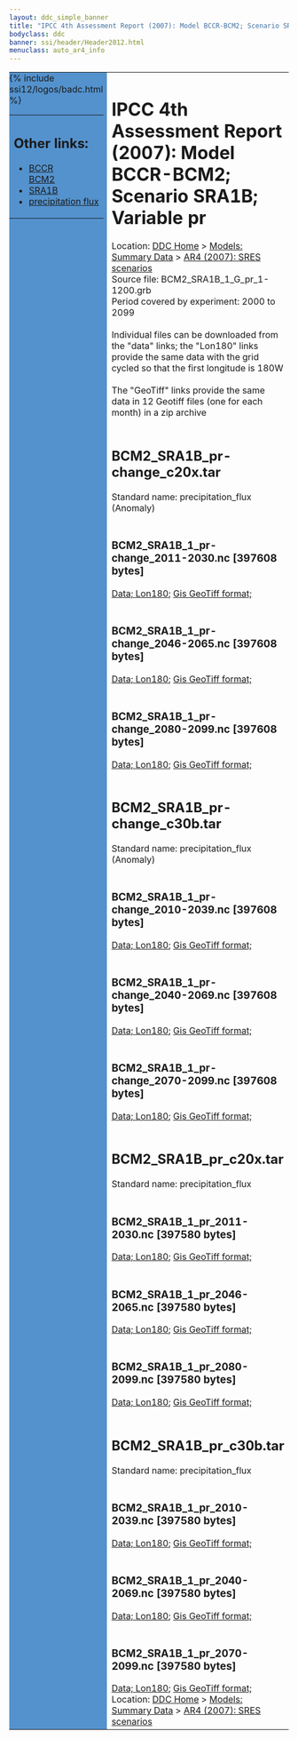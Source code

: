 ```yaml
---
layout: ddc_simple_banner
title: "IPCC 4th Assessment Report (2007): Model BCCR-BCM2; Scenario SRA1B; Variable pr"
bodyclass: ddc
banner: ssi/header/Header2012.html
menuclass: auto_ar4_info
---
```



<table width="100%" border="0" cellspacing="0" cellpadding="0" style="border-collapse: collapse;">
<tr style="margin:0;padding:0;border:0;">
<td style="margin:0;padding:0;border:0;height:1pt;width:150pt;background:#5492CD;" valign="top" >

<div id="lh-col2" class="auto_ar4_info">
<table class="menumain" bgcolor="#5492CD" cellspacing="0" width="100%" border="0">
<tr><td>
<h2> Other links:</h2>
<ul>
<li><a href="/auto/ar4/model-BCCR-BCM2.html">BCCR<br/>BCM2</a></li>
<li><a href="/auto/ar4/scenario-SRA1B.html">SRA1B</a></li>
<li><a href="/auto/ar4/var-precipitation_flux.html">precipitation flux</a></li>
</ul>
</td></tr>
{% include ssi12/logos/badc.html %}
</table>
</div>
</td>
<td><h1>IPCC 4th Assessment Report (2007): Model BCCR-BCM2; Scenario SRA1B; Variable pr</h1>

<!-- Breadcrumb1 -->
<div id="breadcrumb1" align="left">
Location: <a href="/index.html">DDC Home</a> > <a href="/sim/gcm_clim/">Models: Summary Data</a>
> <a href="/sim/gcm_clim/SRES_AR4/index.html">AR4 (2007): SRES scenarios</a>
</div>
<!-- End of Breadcrumb1 -->Source file: BCM2_SRA1B_1_G_pr_1-1200.grb
<br/>
Period covered by experiment: 2000 to 2099<br/>
<br/>Individual files can be downloaded from the "data" links; the "Lon180" links provide the same data
         with the grid cycled so that the first longitude is 180W<br/>
<br/>The "GeoTiff" links provide the same data in 12 Geotiff files (one for each month)
          in a zip archive<br/>
<br/><h2>BCM2_SRA1B_pr-change_c20x.tar</h2>
Standard name: precipitation_flux (Anomaly)<br>
<br/><h3>BCM2_SRA1B_1_pr-change_2011-2030.nc [397608 bytes]</h3>
<a href="http://apps.ipcc-data.org/cgi-bin/downl/ar4_nc/pr/BCM2_SRA1B_1_pr-change_2011-2030.nc">Data; </a><a href="http://apps.ipcc-data.org/cgi-bin/downl/ar4_nc/pr/BCM2_SRA1B_1_pr-change_2011-2030.cyto180.nc"> Lon180</a>; <a href="/cgi-bin/downl/ar4_tif/pr/BCM2_SRA1B_1_pr-change_2011-2030.zip">Gis GeoTiff format; </a><br/>
<br/><h3>BCM2_SRA1B_1_pr-change_2046-2065.nc [397608 bytes]</h3>
<a href="http://apps.ipcc-data.org/cgi-bin/downl/ar4_nc/pr/BCM2_SRA1B_1_pr-change_2046-2065.nc">Data; </a><a href="http://apps.ipcc-data.org/cgi-bin/downl/ar4_nc/pr/BCM2_SRA1B_1_pr-change_2046-2065.cyto180.nc"> Lon180</a>; <a href="/cgi-bin/downl/ar4_tif/pr/BCM2_SRA1B_1_pr-change_2046-2065.zip">Gis GeoTiff format; </a><br/>
<br/><h3>BCM2_SRA1B_1_pr-change_2080-2099.nc [397608 bytes]</h3>
<a href="http://apps.ipcc-data.org/cgi-bin/downl/ar4_nc/pr/BCM2_SRA1B_1_pr-change_2080-2099.nc">Data; </a><a href="http://apps.ipcc-data.org/cgi-bin/downl/ar4_nc/pr/BCM2_SRA1B_1_pr-change_2080-2099.cyto180.nc"> Lon180</a>; <a href="/cgi-bin/downl/ar4_tif/pr/BCM2_SRA1B_1_pr-change_2080-2099.zip">Gis GeoTiff format; </a><br/>
<br/><h2>BCM2_SRA1B_pr-change_c30b.tar</h2>
Standard name: precipitation_flux (Anomaly)<br>
<br/><h3>BCM2_SRA1B_1_pr-change_2010-2039.nc [397608 bytes]</h3>
<a href="http://apps.ipcc-data.org/cgi-bin/downl/ar4_nc/pr/BCM2_SRA1B_1_pr-change_2010-2039.nc">Data; </a><a href="http://apps.ipcc-data.org/cgi-bin/downl/ar4_nc/pr/BCM2_SRA1B_1_pr-change_2010-2039.cyto180.nc"> Lon180</a>; <a href="/cgi-bin/downl/ar4_tif/pr/BCM2_SRA1B_1_pr-change_2010-2039.zip">Gis GeoTiff format; </a><br/>
<br/><h3>BCM2_SRA1B_1_pr-change_2040-2069.nc [397608 bytes]</h3>
<a href="http://apps.ipcc-data.org/cgi-bin/downl/ar4_nc/pr/BCM2_SRA1B_1_pr-change_2040-2069.nc">Data; </a><a href="http://apps.ipcc-data.org/cgi-bin/downl/ar4_nc/pr/BCM2_SRA1B_1_pr-change_2040-2069.cyto180.nc"> Lon180</a>; <a href="/cgi-bin/downl/ar4_tif/pr/BCM2_SRA1B_1_pr-change_2040-2069.zip">Gis GeoTiff format; </a><br/>
<br/><h3>BCM2_SRA1B_1_pr-change_2070-2099.nc [397608 bytes]</h3>
<a href="http://apps.ipcc-data.org/cgi-bin/downl/ar4_nc/pr/BCM2_SRA1B_1_pr-change_2070-2099.nc">Data; </a><a href="http://apps.ipcc-data.org/cgi-bin/downl/ar4_nc/pr/BCM2_SRA1B_1_pr-change_2070-2099.cyto180.nc"> Lon180</a>; <a href="/cgi-bin/downl/ar4_tif/pr/BCM2_SRA1B_1_pr-change_2070-2099.zip">Gis GeoTiff format; </a><br/>
<br/><h2>BCM2_SRA1B_pr_c20x.tar</h2>
Standard name: precipitation_flux<br>
<br/><h3>BCM2_SRA1B_1_pr_2011-2030.nc [397580 bytes]</h3>
<a href="http://apps.ipcc-data.org/cgi-bin/downl/ar4_nc/pr/BCM2_SRA1B_1_pr_2011-2030.nc">Data; </a><a href="http://apps.ipcc-data.org/cgi-bin/downl/ar4_nc/pr/BCM2_SRA1B_1_pr_2011-2030.cyto180.nc"> Lon180</a>; <a href="/cgi-bin/downl/ar4_tif/pr/BCM2_SRA1B_1_pr_2011-2030.zip">Gis GeoTiff format; </a><br/>
<br/><h3>BCM2_SRA1B_1_pr_2046-2065.nc [397580 bytes]</h3>
<a href="http://apps.ipcc-data.org/cgi-bin/downl/ar4_nc/pr/BCM2_SRA1B_1_pr_2046-2065.nc">Data; </a><a href="http://apps.ipcc-data.org/cgi-bin/downl/ar4_nc/pr/BCM2_SRA1B_1_pr_2046-2065.cyto180.nc"> Lon180</a>; <a href="/cgi-bin/downl/ar4_tif/pr/BCM2_SRA1B_1_pr_2046-2065.zip">Gis GeoTiff format; </a><br/>
<br/><h3>BCM2_SRA1B_1_pr_2080-2099.nc [397580 bytes]</h3>
<a href="http://apps.ipcc-data.org/cgi-bin/downl/ar4_nc/pr/BCM2_SRA1B_1_pr_2080-2099.nc">Data; </a><a href="http://apps.ipcc-data.org/cgi-bin/downl/ar4_nc/pr/BCM2_SRA1B_1_pr_2080-2099.cyto180.nc"> Lon180</a>; <a href="/cgi-bin/downl/ar4_tif/pr/BCM2_SRA1B_1_pr_2080-2099.zip">Gis GeoTiff format; </a><br/>
<br/><h2>BCM2_SRA1B_pr_c30b.tar</h2>
Standard name: precipitation_flux<br>
<br/><h3>BCM2_SRA1B_1_pr_2010-2039.nc [397580 bytes]</h3>
<a href="http://apps.ipcc-data.org/cgi-bin/downl/ar4_nc/pr/BCM2_SRA1B_1_pr_2010-2039.nc">Data; </a><a href="http://apps.ipcc-data.org/cgi-bin/downl/ar4_nc/pr/BCM2_SRA1B_1_pr_2010-2039.cyto180.nc"> Lon180</a>; <a href="/cgi-bin/downl/ar4_tif/pr/BCM2_SRA1B_1_pr_2010-2039.zip">Gis GeoTiff format; </a><br/>
<br/><h3>BCM2_SRA1B_1_pr_2040-2069.nc [397580 bytes]</h3>
<a href="http://apps.ipcc-data.org/cgi-bin/downl/ar4_nc/pr/BCM2_SRA1B_1_pr_2040-2069.nc">Data; </a><a href="http://apps.ipcc-data.org/cgi-bin/downl/ar4_nc/pr/BCM2_SRA1B_1_pr_2040-2069.cyto180.nc"> Lon180</a>; <a href="/cgi-bin/downl/ar4_tif/pr/BCM2_SRA1B_1_pr_2040-2069.zip">Gis GeoTiff format; </a><br/>
<br/><h3>BCM2_SRA1B_1_pr_2070-2099.nc [397580 bytes]</h3>
<a href="http://apps.ipcc-data.org/cgi-bin/downl/ar4_nc/pr/BCM2_SRA1B_1_pr_2070-2099.nc">Data; </a><a href="http://apps.ipcc-data.org/cgi-bin/downl/ar4_nc/pr/BCM2_SRA1B_1_pr_2070-2099.cyto180.nc"> Lon180</a>; <a href="/cgi-bin/downl/ar4_tif/pr/BCM2_SRA1B_1_pr_2070-2099.zip">Gis GeoTiff format; </a><br/>
<!-- Breadcrumb2 -->
<div id="breadcrumb2" align="left">
Location: <a href="/index.html">DDC Home</a> > <a href="/sim/gcm_clim/">Models: Summary Data</a>
> <a href="/sim/gcm_clim/SRES_AR4/index.html">AR4 (2007): SRES scenarios</a>
</div>
<!-- End of Breadcrumb2 --></td></tr></table>
